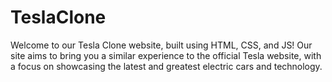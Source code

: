 # TeslaClone
Welcome to our Tesla Clone website, built using HTML, CSS, and JS! Our site aims to bring you a similar experience to the official Tesla website, with a focus on showcasing the latest and greatest electric cars and technology.

